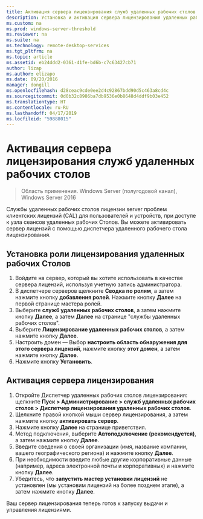 ```yaml
---
title: Активация сервера лицензирования служб удаленных рабочих столов
description: Установка и активация сервера лицензирования удаленных рабочих Столов
ms.custom: na
ms.prod: windows-server-threshold
ms.reviewer: na
ms.suite: na
ms.technology: remote-desktop-services
ms.tgt_pltfrm: na
ms.topic: article
ms.assetid: eb24ddd2-0361-41fe-bd6b-c7c63427cb71
author: lizap
ms.author: elizapo
ms.date: 09/20/2016
manager: dongill
ms.openlocfilehash: d28ceac9cde0ee2d4c92867bdd90d5c463a8cd4c
ms.sourcegitcommit: 0d0b32c8986ba7db9536e0b8648d4ddf9b03e452
ms.translationtype: HT
ms.contentlocale: ru-RU
ms.lasthandoff: 04/17/2019
ms.locfileid: "59888015"
---
```

# <a name="activate-the-remote-desktop-services-license-server"></a>Активация сервера лицензирования служб удаленных рабочих столов

>Область применения. Windows Server (полугодовой канал), Windows Server 2016

Службы удаленных рабочих столов лицензии server проблем клиентских лицензий (CAL) для пользователей и устройств, при доступе к узла сеансов удаленных рабочих Столов. Вы можете активировать сервер лицензий с помощью диспетчера удаленного рабочего стола лицензирования. 

## <a name="install-the-rd-licensing-role"></a>Установка роли лицензирования удаленных рабочих Столов

1. Войдите на сервер, который вы хотите использовать в качестве сервера лицензий, используя учетную запись администратора.
2. В диспетчере серверов щелкните **Сводка по ролям**, а затем нажмите кнопку **добавления ролей**.
   Нажмите кнопку **Далее** на первой странице мастера ролей.
3. Выберите **служб удаленных рабочих столов**, а затем нажмите кнопку **Далее**, а затем **Далее** на странице "службы удаленных рабочих столов".
4. Выберите **Лицензирование удаленных рабочих столов**, а затем нажмите кнопку **Далее**.
5. Настроить домен — Выбор **настроить область обнаружения для этого сервера лицензий**, нажмите кнопку **этот домен**, а затем нажмите кнопку **Далее**.
6. Нажмите кнопку **Установить**.

## <a name="activate-the-license-server"></a>Активация сервера лицензирования

1. Откройте Диспетчер удаленных рабочих столов лицензирования: щелкните **Пуск > Администрирование > служб удаленных рабочих столов > Диспетчер лицензирования удаленных рабочих столов**.
2. Щелкните правой кнопкой мыши сервер лицензирования, а затем нажмите кнопку **активировать сервер**.
3. Нажмите кнопку **Далее** на странице приветствия.
4. Метод подключения, выберите **Автоподключение (рекомендуется)**, а затем нажмите кнопку **Далее**.
5. Введите сведения о своей организации (имя, название компании, вашего географического региона) и нажмите кнопку **Далее**.
6. При необходимости введите любые другие корпоративные данные (например, адреса электронной почты и корпоративных) и нажмите кнопку **Далее**. 
7. Убедитесь, что **запустить мастер установки лицензий** не установлен (мы установим лицензий на более позднем этапе), а затем нажмите кнопку **Далее**.

Ваш сервер лицензирования теперь готов к запуску выдачи и управления лицензиями. 